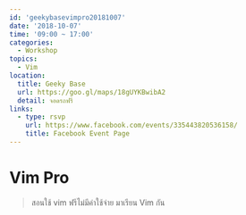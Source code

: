 ```yaml
---
id: 'geekybasevimpro20181007'
date: '2018-10-07'
time: '09:00 ~ 17:00'
categories:
  - Workshop
topics:
  - Vim
location:
  title: Geeky Base
  url: https://goo.gl/maps/18gUYKBwibA2
  detail: จอดรถฟรี
links:
  - type: rsvp
    url: https://www.facebook.com/events/335443820536158/
    title: Facebook Event Page
---
```


# Vim Pro

> สอนใช้ vim ฟรีไม่มีค่าใช้จ่าย
มาเรียน Vim กัน
